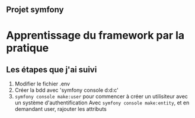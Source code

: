 ## Projet symfony

# Apprentissage du framework par la pratique
 ## Les étapes que j'ai suivi
1. Modifier le fichier .env
2. Créer la bdd avec 'symfony console d:d:c'
3. ``symfony console make:user`` pour commencer à créer un utilisiteur avec un système d'authentification
Avec `symfony console make:entity`, et en demandant user, rajouter les attributs